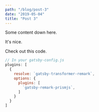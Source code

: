 ```yaml
---
path: "/blog/post-3"
date: "2019-05-04"
title: "Post 3"
---
```


Some content down here.

It's nice.

Check out this code.

```javascript
// In your gatsby-config.js
plugins: [
  {
    resolve: `gatsby-transformer-remark`,
    options: {
      plugins: [
        `gatsby-remark-prismjs`,
      ]
    }
  }
]
```